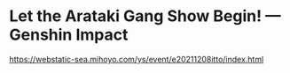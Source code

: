 # Let the Arataki Gang Show Begin! — Genshin Impact
https://webstatic-sea.mihoyo.com/ys/event/e20211208itto/index.html